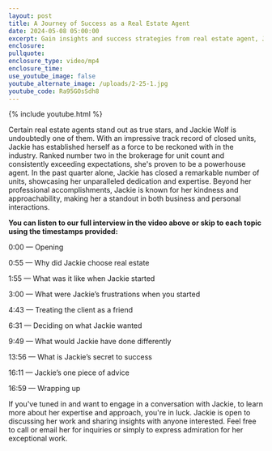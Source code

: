 ```yaml
---
layout: post
title: A Journey of Success as a Real Estate Agent
date: 2024-05-08 05:00:00
excerpt: Gain insights and success strategies from real estate agent, Jackie Wolf.
enclosure:
pullquote:
enclosure_type: video/mp4
enclosure_time:
use_youtube_image: false
youtube_alternate_image: /uploads/2-25-1.jpg
youtube_code: Ra95GOsSdh8
---
```

{% include youtube.html %}

Certain real estate agents stand out as true stars, and Jackie Wolf is undoubtedly one of them. With an impressive track record of closed units, Jackie has established herself as a force to be reckoned with in the industry. Ranked number two in the brokerage for unit count and consistently exceeding expectations, she's proven to be a powerhouse agent. In the past quarter alone, Jackie has closed a remarkable number of units, showcasing her unparalleled dedication and expertise. Beyond her professional accomplishments, Jackie is known for her kindness and approachability, making her a standout in both business and personal interactions.

**You can listen to our full interview in the video above or skip to each topic using the timestamps provided:**

0:00 — Opening

0:55 — Why did Jackie choose real estate

1:55 — What was it like when Jackie started

3:00 — What were Jackie’s frustrations when you started

4:43 — Treating the client as a friend

6:31 — Deciding on what Jackie wanted

9:49 — What would Jackie have done differently

13:56 — What is Jackie’s secret to success

16:11 — Jackie’s one piece of advice

16:59 — Wrapping up

If you've tuned in and want to engage in a conversation with Jackie, to learn more about her expertise and approach, you're in luck. Jackie is open to discussing her work and sharing insights with anyone interested. Feel free to call or email her for inquiries or simply to express admiration for her exceptional work.